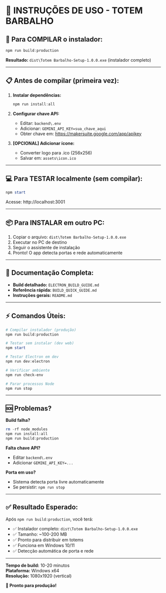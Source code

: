 # 🎯 INSTRUÇÕES DE USO - TOTEM BARBALHO

## 🚀 Para COMPILAR o instalador:

```powershell
npm run build:production
```

**Resultado:** `dist\Totem Barbalho-Setup-1.0.0.exe` (instalador completo)

---

## 📋 Antes de compilar (primeira vez):

1. **Instalar dependências:**
   ```powershell
   npm run install:all
   ```

2. **Configurar chave API:**
   - Editar: `backend\.env`
   - Adicionar: `GEMINI_API_KEY=sua_chave_aqui`
   - Obter chave em: https://makersuite.google.com/app/apikey

3. **[OPCIONAL] Adicionar ícone:**
   - Converter logo para .ico (256x256)
   - Salvar em: `assets\icon.ico`

---

## 💻 Para TESTAR localmente (sem compilar):

```powershell
npm start
```

Acesse: http://localhost:3001

---

## 📦 Para INSTALAR em outro PC:

1. Copiar o arquivo: `dist\Totem Barbalho-Setup-1.0.0.exe`
2. Executar no PC de destino
3. Seguir o assistente de instalação
4. Pronto! O app detecta portas e rede automaticamente

---

## 📖 Documentação Completa:

- **Build detalhado:** `ELECTRON_BUILD_GUIDE.md`
- **Referência rápida:** `BUILD_QUICK_GUIDE.md`
- **Instruções gerais:** `README.md`

---

## ⚡ Comandos Úteis:

```powershell
# Compilar instalador (produção)
npm run build:production

# Testar sem instalar (dev web)
npm start

# Testar Electron em dev
npm run dev:electron

# Verificar ambiente
npm run check-env

# Parar processos Node
npm run stop
```

---

## 🆘 Problemas?

**Build falha?**
```powershell
rm -rf node_modules
npm run install:all
npm run build:production
```

**Falta chave API?**
- Editar `backend\.env`
- Adicionar `GEMINI_API_KEY=...`

**Porta em uso?**
- Sistema detecta porta livre automaticamente
- Se persistir: `npm run stop`

---

## ✅ Resultado Esperado:

Após `npm run build:production`, você terá:
- ✅ Instalador completo: `dist\Totem Barbalho-Setup-1.0.0.exe`
- ✅ Tamanho: ~100-200 MB
- ✅ Pronto para distribuir em totems
- ✅ Funciona em Windows 10/11
- ✅ Detecção automática de porta e rede

---

**Tempo de build:** 10-20 minutos  
**Plataforma:** Windows x64  
**Resolução:** 1080x1920 (vertical)

**🎉 Pronto para produção!**
